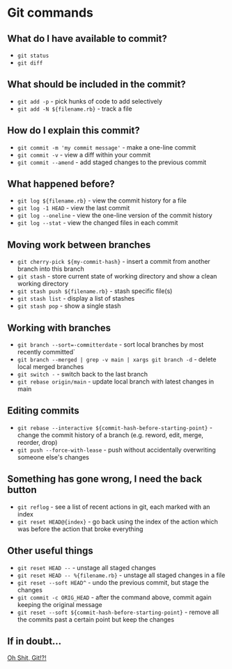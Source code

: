 # Git commands

## What do I have available to commit?
- `git status`
- `git diff`

## What should be included in the commit?
- `git add -p` - pick hunks of code to add selectively
- `git add -N ${filename.rb}` - track a file

## How do I explain this commit?
- `git commit -m 'my commit message'` - make a one-line commit
- `git commit -v` - view a diff within your commit
- `git commit --amend` - add staged changes to the previous commit

## What happened before?
- `git log ${filename.rb}` - view the commit history for a file
- `git log -1 HEAD` - view the last commit
- `git log --oneline` - view the one-line version of the commit history
- `git log --stat` - view the changed files in each commit

## Moving work between branches
- `git cherry-pick ${my-commit-hash}` - insert a commit from another branch into this branch
- `git stash` - store current state of working directory and show a clean working directory
- `git stash push ${filename.rb}` - stash specific file(s)
- `git stash list` - display a list of stashes
- `git stash pop` - show a single stash

## Working with branches
- `git branch --sort=-committerdate` - sort local branches by most recently committed`
- `git branch --merged | grep -v main | xargs git branch -d` - delete local merged branches
- `git switch -` - switch back to the last branch
- `git rebase origin/main` - update local branch with latest changes in main

## Editing commits
- `git rebase --interactive ${commit-hash-before-starting-point}` - change the commit history of a branch (e.g. reword, edit, merge, reorder, drop)
- `git push --force-with-lease` - push without accidentally overwriting someone else's changes

## Something has gone wrong, I need the back button
- `git reflog` - see a list of recent actions in git, each marked with an index
- `git reset HEAD@{index}` - go back using the index of the action which was before the action that broke everything

## Other useful things
- `git reset HEAD --` - unstage all staged changes
- `git reset HEAD -- %{filename.rb}` - unstage all staged changes in a file
- `git reset --soft HEAD^` - undo the previous commit, but stage the changes
- `git commit -c ORIG_HEAD` - after the command above, commit again keeping the original message
- `git reset --soft ${commit-hash-before-starting-point}` - remove all the commits past a certain point but keep the changes

## If in doubt...
[Oh Shit, Git!?!](https://ohshitgit.com/)
